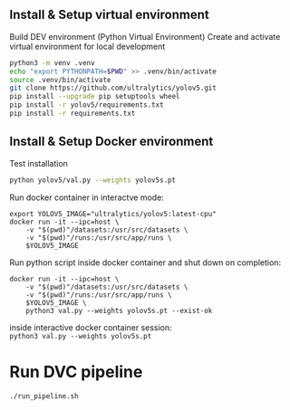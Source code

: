 

## Install & Setup virtual environment
Build DEV environment (Python Virtual Environment)
Create and activate virtual environment for local development

```bash 
python3 -m venv .venv
echo "export PYTHONPATH=$PWD" >> .venv/bin/activate
source .venv/bin/activate
git clone https://github.com/ultralytics/yolov5.git
pip install --upgrade pip setuptools wheel
pip install -r yolov5/requirements.txt
pip install -r requirements.txt
``` 


## Install & Setup Docker environment
<!-- Reference: [YoloV5 Docker Quickstart](https://github.com/ultralytics/yolov5/wiki/Docker-Quickstart) 

GPU-based: 

```bash 
setup.sh --env [ENVIRONMENT]  # virtual-env, docker-gpu, docker-cpu, all
```

```bash
activate.sh --env [ENVIRONMENT]  # virtual-env, docker-gpu, docker-cpu, all 
``` -->

Test installation
```bash 
python yolov5/val.py --weights yolov5s.pt
```

Run docker container in interactve mode:
```
export YOLOV5_IMAGE="ultralytics/yolov5:latest-cpu"
docker run -it --ipc=host \
    -v "$(pwd)"/datasets:/usr/src/datasets \
    -v "$(pwd)"/runs:/usr/src/app/runs \
    $YOLOV5_IMAGE
```

Run python script inside docker container and shut down on completion:
```
docker run -it --ipc=host \
    -v "$(pwd)"/datasets:/usr/src/datasets \
    -v "$(pwd)"/runs:/usr/src/app/runs \
    $YOLOV5_IMAGE \
    python3 val.py --weights yolov5s.pt --exist-ok
```
inside interactive docker container session:  
    `python3 val.py --weights yolov5s.pt` 


# Run DVC pipeline

```bash
./run_pipeline.sh
```